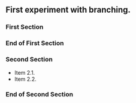 ## First experiment with branching.

### First Section

### End of First Section

### Second Section
* Item 2.1.
* Item 2.2.
### End of Second Section

